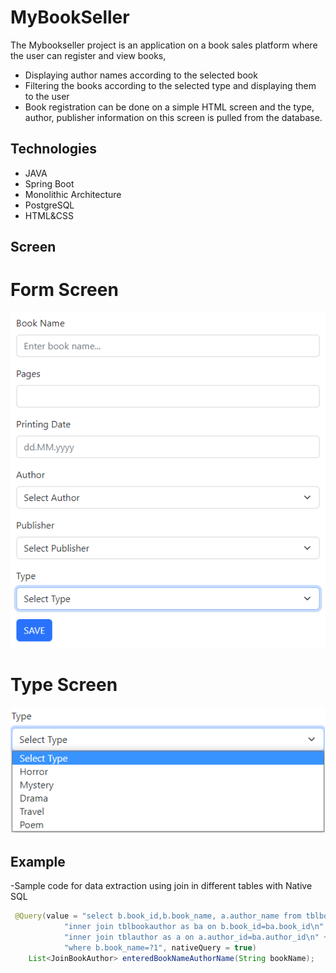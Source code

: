 
# MyBookSeller

The Mybookseller project is an application on a book sales platform where the user can register and view books,

- Displaying author names according to the selected book
- Filtering the books according to the selected type and displaying them to the user
- Book registration can be done on a simple HTML screen and the type, author, publisher information on this screen is pulled from the database. 


## Technologies

- JAVA
- Spring Boot 
- Monolithic Architecture
- PostgreSQL
- HTML&CSS

## Screen

# Form Screen
![form](img/form.PNG)
  
# Type Screen
![type](img/type.png)

## Example

-Sample code for data extraction using join in different tables with Native SQL

```java
 @Query(value = "select b.book_id,b.book_name, a.author_name from tblbook as b \n" +
            "inner join tblbookauthor as ba on b.book_id=ba.book_id\n" +
            "inner join tblauthor as a on a.author_id=ba.author_id\n" +
            "where b.book_name=?1", nativeQuery = true)
    List<JoinBookAuthor> enteredBookNameAuthorName(String bookName);
```

  
